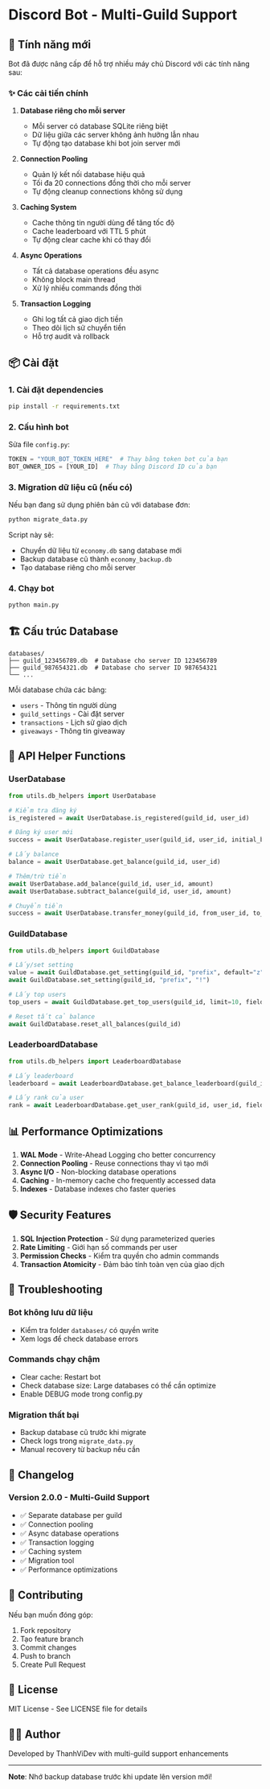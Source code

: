 # Discord Bot - Multi-Guild Support

## 🚀 Tính năng mới

Bot đã được nâng cấp để hỗ trợ nhiều máy chủ Discord với các tính năng sau:

### ✨ Các cải tiến chính

1. **Database riêng cho mỗi server** 
   - Mỗi server có database SQLite riêng biệt
   - Dữ liệu giữa các server không ảnh hưởng lẫn nhau
   - Tự động tạo database khi bot join server mới

2. **Connection Pooling**
   - Quản lý kết nối database hiệu quả
   - Tối đa 20 connections đồng thời cho mỗi server
   - Tự động cleanup connections không sử dụng

3. **Caching System**
   - Cache thông tin người dùng để tăng tốc độ
   - Cache leaderboard với TTL 5 phút
   - Tự động clear cache khi có thay đổi

4. **Async Operations**
   - Tất cả database operations đều async
   - Không block main thread
   - Xử lý nhiều commands đồng thời

5. **Transaction Logging**
   - Ghi log tất cả giao dịch tiền
   - Theo dõi lịch sử chuyển tiền
   - Hỗ trợ audit và rollback

## 📦 Cài đặt

### 1. Cài đặt dependencies

```bash
pip install -r requirements.txt
```

### 2. Cấu hình bot

Sửa file `config.py`:

```python
TOKEN = "YOUR_BOT_TOKEN_HERE"  # Thay bằng token bot của bạn
BOT_OWNER_IDS = [YOUR_ID]  # Thay bằng Discord ID của bạn
```

### 3. Migration dữ liệu cũ (nếu có)

Nếu bạn đang sử dụng phiên bản cũ với database đơn:

```bash
python migrate_data.py
```

Script này sẽ:
- Chuyển dữ liệu từ `economy.db` sang database mới
- Backup database cũ thành `economy_backup.db`
- Tạo database riêng cho mỗi server

### 4. Chạy bot

```bash
python main.py
```

## 🏗️ Cấu trúc Database

```
databases/
├── guild_123456789.db  # Database cho server ID 123456789
├── guild_987654321.db  # Database cho server ID 987654321
└── ...
```

Mỗi database chứa các bảng:
- `users` - Thông tin người dùng
- `guild_settings` - Cài đặt server
- `transactions` - Lịch sử giao dịch
- `giveaways` - Thông tin giveaway

## 🔧 API Helper Functions

### UserDatabase

```python
from utils.db_helpers import UserDatabase

# Kiểm tra đăng ký
is_registered = await UserDatabase.is_registered(guild_id, user_id)

# Đăng ký user mới
success = await UserDatabase.register_user(guild_id, user_id, initial_balance=200000)

# Lấy balance
balance = await UserDatabase.get_balance(guild_id, user_id)

# Thêm/trừ tiền
await UserDatabase.add_balance(guild_id, user_id, amount)
await UserDatabase.subtract_balance(guild_id, user_id, amount)

# Chuyển tiền
success = await UserDatabase.transfer_money(guild_id, from_user_id, to_user_id, amount)
```

### GuildDatabase

```python
from utils.db_helpers import GuildDatabase

# Lấy/set setting
value = await GuildDatabase.get_setting(guild_id, "prefix", default="z")
await GuildDatabase.set_setting(guild_id, "prefix", "!")

# Lấy top users
top_users = await GuildDatabase.get_top_users(guild_id, limit=10, field="balance")

# Reset tất cả balance
await GuildDatabase.reset_all_balances(guild_id)
```

### LeaderboardDatabase

```python
from utils.db_helpers import LeaderboardDatabase

# Lấy leaderboard
leaderboard = await LeaderboardDatabase.get_balance_leaderboard(guild_id, limit=10)

# Lấy rank của user
rank = await LeaderboardDatabase.get_user_rank(guild_id, user_id, field="balance")
```

## 📊 Performance Optimizations

1. **WAL Mode** - Write-Ahead Logging cho better concurrency
2. **Connection Pooling** - Reuse connections thay vì tạo mới
3. **Async I/O** - Non-blocking database operations
4. **Caching** - In-memory cache cho frequently accessed data
5. **Indexes** - Database indexes cho faster queries

## 🛡️ Security Features

1. **SQL Injection Protection** - Sử dụng parameterized queries
2. **Rate Limiting** - Giới hạn số commands per user
3. **Permission Checks** - Kiểm tra quyền cho admin commands
4. **Transaction Atomicity** - Đảm bảo tính toàn vẹn của giao dịch

## 🐛 Troubleshooting

### Bot không lưu dữ liệu
- Kiểm tra folder `databases/` có quyền write
- Xem logs để check database errors

### Commands chạy chậm
- Clear cache: Restart bot
- Check database size: Large databases có thể cần optimize
- Enable DEBUG mode trong config.py

### Migration thất bại
- Backup database cũ trước khi migrate
- Check logs trong `migrate_data.py`
- Manual recovery từ backup nếu cần

## 📝 Changelog

### Version 2.0.0 - Multi-Guild Support
- ✅ Separate database per guild
- ✅ Connection pooling
- ✅ Async database operations
- ✅ Transaction logging
- ✅ Caching system
- ✅ Migration tool
- ✅ Performance optimizations

## 🤝 Contributing

Nếu bạn muốn đóng góp:

1. Fork repository
2. Tạo feature branch
3. Commit changes
4. Push to branch
5. Create Pull Request

## 📄 License

MIT License - See LICENSE file for details

## 👨‍💻 Author

Developed by ThanhViDev with multi-guild support enhancements

---

**Note**: Nhớ backup database trước khi update lên version mới!
